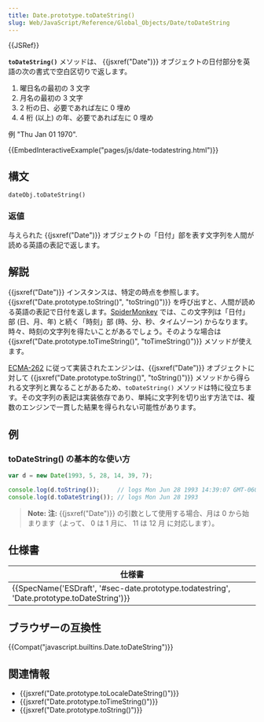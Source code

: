 ```yaml
---
title: Date.prototype.toDateString()
slug: Web/JavaScript/Reference/Global_Objects/Date/toDateString
---
```

{{JSRef}}

**`toDateString()`** メソッドは、 {{jsxref("Date")}} オブジェクトの日付部分を英語の次の書式で空白区切りで返します。

1.  曜日名の最初の 3 文字
2.  月名の最初の 3 文字
3.  2 桁の日、必要であれば左に 0 埋め
4.  4 桁 (以上) の年、必要であれば左に 0 埋め

例 "Thu Jan 01 1970".

{{EmbedInteractiveExample("pages/js/date-todatestring.html")}}

## 構文

```
dateObj.toDateString()
```

### 返値

与えられた {{jsxref("Date")}} オブジェクトの「日付」部を表す文字列を人間が読める英語の表記で返します。

## 解説

{{jsxref("Date")}} インスタンスは、特定の時点を参照します。{{jsxref("Date.prototype.toString()", "toString()")}} を呼び出すと、人間が読める英語の表記で日付を返します。[SpiderMonkey](/ja/docs/Mozilla/Projects/SpiderMonkey) では、この文字列は「日付」部 (日、月、年) と続く「時刻」部 (時、分、秒、タイムゾーン) からなります。時々、時刻の文字列を得たいことがあるでしょう。そのような場合は {{jsxref("Date.prototype.toTimeString()", "toTimeString()")}} メソッドが使えます。

[ECMA-262](/ja/docs/Web/JavaScript/Language_Resources) に従って実装されたエンジンは、{{jsxref("Date")}} オブジェクトに対して {{jsxref("Date.prototype.toString()", "toString()")}} メソッドから得られる文字列と異なることがあるため、`toDateString()` メソッドは特に役立ちます。その文字列の表記は実装依存であり、単純に文字列を切り出す方法では、複数のエンジンで一貫した結果を得られない可能性があります。

## 例

### toDateString() の基本的な使い方

```js
var d = new Date(1993, 5, 28, 14, 39, 7);

console.log(d.toString());     // logs Mon Jun 28 1993 14:39:07 GMT-0600 (PDT)
console.log(d.toDateString()); // logs Mon Jun 28 1993
```

> **Note:** **注:** {{jsxref("Date")}} の引数として使用する場合、月は 0 から始まります（よって、 0 は 1 月に、 11 は 12 月 に対応します）。

## 仕様書

| 仕様書                                                                                                                   |
| ------------------------------------------------------------------------------------------------------------------------ |
| {{SpecName('ESDraft', '#sec-date.prototype.todatestring', 'Date.prototype.toDateString')}} |

## ブラウザーの互換性

{{Compat("javascript.builtins.Date.toDateString")}}

## 関連情報

- {{jsxref("Date.prototype.toLocaleDateString()")}}
- {{jsxref("Date.prototype.toTimeString()")}}
- {{jsxref("Date.prototype.toString()")}}
